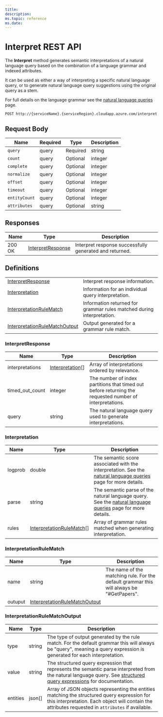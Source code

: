 ```yaml
---
title: 
description: 
ms.topic: reference
ms.date: 
---
```


# Interpret REST API

The **Interpret** method generates semantic interpretations of a natural language query based on the combination of a language grammar and indexed attributes.

It can be used as either a way of interpreting a specific natural language query, or to generate natural language query suggestions using the original query as a stem.

For full details on the language grammar see the [natural language queries](concepts-queries.md) page.

``` HTTP
POST http://{serviceName}.{serviceRegion}.cloudapp.azure.com/interpret
```  

## Request Body

Name | Required | Type | Description
--- | --- | --- | ---
`query` | query | Required | string | The natural language query to generate interpretations for. See the [natural language queries](concepts-queries.md) page for more details.
`count` | query | Optional | integer | The number of interpretations to generate in the result set. <br/><br/>Defaults to 5.
`complete` | query | Optional | integer | Value of 1 indicates that interpretations should be generated that infer entity attribute values beyond what was provided in the query. <br/><br/>For example, the for query "microsoft machine le", if `complete` is set to true an interpretation could be generated that completes "le" to "learning", i.e. "microsoft machine learning". Value of 0 indicates that no inference is made and only the exact query text provided is matched. <br/><br/>Defaults to 1.
`normalize` | query | Optional | integer | Value of 1 indicates that the query should have normalization rules applied to it before being interpreted. See the [entity schema overview](reference-entity-schema.md#normalization-rules) for documentation on the normalization rules that are applied to indexed string fields. <br/><br/>Defaults to 1.
`offset` | query | Optional | integer | The number of interpretations to skip in the result set. <br/><br/>Defaults to 0.
`timeout` | query | Optional | integer | The maximum amount of time in milliseconds to use when generating interpretations. <br/><br/>If the timeout is hit, all interpretations that have been generated will be returned and a "timedOut" flag will be set in the response indicating that the timeout was hit before the total number of requested interpretations was met. <br/><br/>Defaults to 2000.
`entityCount` | query | Optional | integer | The number of entities that should be returned for each interpretation that match the interpreted query expression.  <br/><br/>Defaults to 0.
`attributes` | query | Optional | string | A list of comma-separated attributes to include for each entity returned for each interpretation. See the [entity schema overview](reference-entity-schema.md#entity-types) for the attributes that can be requested. <br/><br/>If no attributes are specified then the each entity will only contain its corresponding score. <br/><br/>If an asterisk (*) is specified, all available attributes will be returned. <br/><br/>Defaults to an empty string.

## Responses

Name | Type | Description
--- | --- | ---
200 OK | [InterpretResponse](#interpretresponse) | Interpret response successfully generated and returned.

## Definitions

| | |
| --- | --- |
[InterpretResponse](#interpretresponse) | Interpret response information.
[Interpretation](#interpretation) | Information for an individual query interpretation.
[InterpretationRuleMatch](#interpretationrulematch) | Information returned for grammar rules matched during interpretation.
[InterpretationRuleMatchOutput](#interpretationrulematchoutput) | Output generated for a grammar rule match.

### InterpretResponse

Name | Type | Description
--- | --- | ---
interpretations | [Interpretation](#interpretation)[] | Array of interpretations ordered by relevance.
timed_out_count | integer | The number of index partitions that timed out before returning the requested number of interpretations.
query | string | The natural language query used to generate interpretations.

### Interpretation

Name | Type | Description
--- | --- | ---
logprob | double | The semantic score associated with the interpretation. See the [natural language queries](concepts-queries.md) page for more details.
parse | string | The semantic parse of the natural language query. See the [natural language queries](concepts-queries.md) page for more details.
rules | [InterpretationRuleMatch](#interpretationrulematch)[] | Array of grammar rules matched when generating interpretation.

### InterpretationRuleMatch

Name | Type | Description
--- | --- | ---
name | string | The name of the matching rule. For the default grammar this will always be "#GetPapers".
outuput | [InterpretationRuleMatchOutput](#interpretationrulematchoutput)

### InterpretationRuleMatchOutput

Name | Type | Description
--- | --- | ---
type | string | The type of output generated by the rule match. For the default grammar this will always be "query", meaning a query expression is generated for each interpretation.
value | string | The structured query expression that represents the semantic parse interpreted from the natural language query. See [structured query expressions](concepts-query-expressions.md) for documentation.
entities | json[] | Array of JSON objects representing the entities matching the structured query expression for this interpretation. Each object will contain the attributes requested in `attributes` if available.

